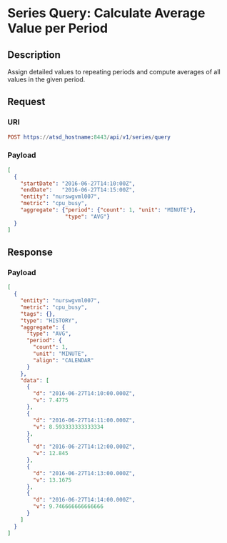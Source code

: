 # Series Query: Calculate Average Value per Period

## Description

Assign detailed values to repeating periods and compute averages of all values in the given period.

## Request

### URI

```elm
POST https://atsd_hostname:8443/api/v1/series/query
```

### Payload

```json
[
  {
    "startDate": "2016-06-27T14:10:00Z",
    "endDate":   "2016-06-27T14:15:00Z",
    "entity": "nurswgvml007",
    "metric": "cpu_busy",
    "aggregate": {"period": {"count": 1, "unit": "MINUTE"},
                  "type": "AVG"}
  }
]
```

## Response

### Payload

```json
[
  {
    "entity": "nurswgvml007",
    "metric": "cpu_busy",
    "tags": {},
    "type": "HISTORY",
    "aggregate": {
      "type": "AVG",
      "period": {
        "count": 1,
        "unit": "MINUTE",
        "align": "CALENDAR"
      }
    },
    "data": [
      {
        "d": "2016-06-27T14:10:00.000Z",
        "v": 7.4775
      },
      {
        "d": "2016-06-27T14:11:00.000Z",
        "v": 8.593333333333334
      },
      {
        "d": "2016-06-27T14:12:00.000Z",
        "v": 12.845
      },
      {
        "d": "2016-06-27T14:13:00.000Z",
        "v": 13.1675
      },
      {
        "d": "2016-06-27T14:14:00.000Z",
        "v": 9.746666666666666
      }
    ]
  }
]
```
